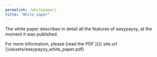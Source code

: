 ```yaml
---
permalink: /whitepaper/
title: "White paper"
---
```


The white paper describes in detail all the features of easypaysy, at the moment it was published.

For more information, please [read the PDF.]({{ site.url }}/assets/easypaysy_white_paper.pdf)

